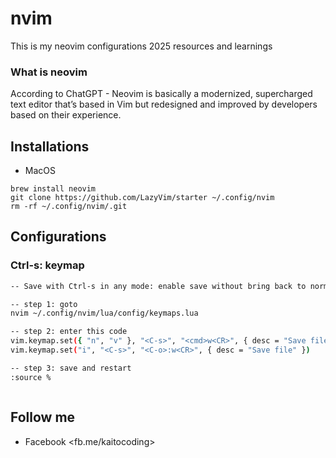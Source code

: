 # nvim
This is my neovim configurations 2025 resources and learnings


### What is neovim 

According to ChatGPT - Neovim is basically a modernized, supercharged text editor that’s based in Vim but redesigned and improved by developers based on their experience.

## Installations

- MacOS
```
brew install neovim
git clone https://github.com/LazyVim/starter ~/.config/nvim
rm -rf ~/.config/nvim/.git
```




## Configurations

### Ctrl-s: keymap

```sh
-- Save with Ctrl-s in any mode: enable save without bring back to normal mode

-- step 1: goto 
nvim ~/.config/nvim/lua/config/keymaps.lua

-- step 2: enter this code
vim.keymap.set({ "n", "v" }, "<C-s>", "<cmd>w<CR>", { desc = "Save file" })
vim.keymap.set("i", "<C-s>", "<C-o>:w<CR>", { desc = "Save file" })

-- step 3: save and restart
:source %



```


## Follow me
- Facebook <fb.me/kaitocoding>
